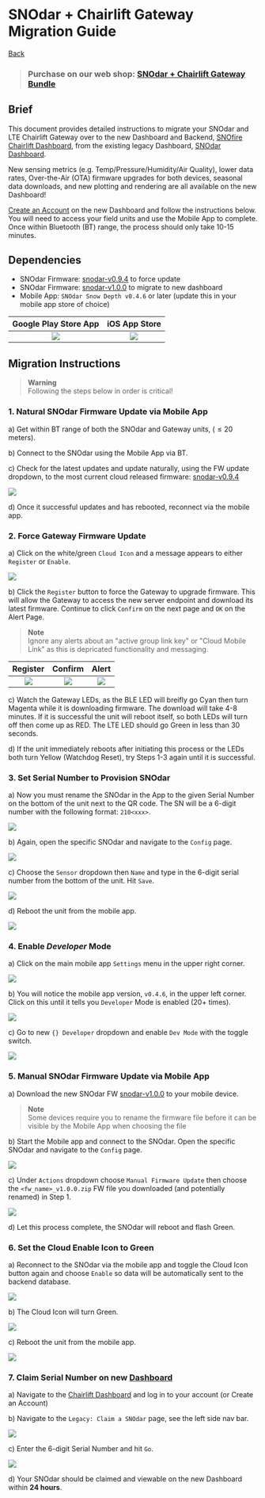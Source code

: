 # SNOdar + Chairlift Gateway Migration Guide

[Back](../)

> ### **Purchase on our web shop: [SNOdar + Chairlift Gateway Bundle](https://sensorlogic.store/collections/snow-science-instrumentation/products/snodar-chairlift-gateway?variant=42569883025563)**

## Brief

This document provides detailed instructions to migrate your SNOdar and LTE Chairlift Gateway over to the new Dashboard and Backend, [SNOfire Chairlift Dashboard](chairlift.snofire.io), from the existing legacy Dashboard, [SNOdar Dashboard](app.snodar.io). 

New sensing metrics (e.g. Temp/Pressure/Humidity/Air Quality), lower data rates, Over-the-Air (OTA) firmware upgrades for both devices, seasonal data downloads, and new plotting and rendering are all available on the new Dashboard!

[Create an Account](https://chairlift.snofire.io/auth) on the new Dashboard and follow the instructions below. You will need to access your field units and use the Mobile App to complete. Once within Bluetooth (BT) range, the process should only take 10-15 minutes.

## Dependencies

- SNOdar Firmware: [snodar-v0.9.4](https://github.com/SensorLogicInc/snodar-releases/releases/tag/0.9.4-beta) to force update
- SNOdar Firmware: [snodar-v1.0.0](https://www.dropbox.com/s/lmt0zs7a14w5snn/snodar_secure_dfu_esb_v1.0.0.zip?dl=1) to migrate to new dashboard
- Mobile App: `SNOdar Snow Depth v0.4.6` or later (update this in your mobile app store of choice)

Google Play Store App                                                                                  |  iOS App Store
:----------------------------------------------------------------------------------------------:|:----------------------------------------------------------------------------------:
[![](../assets/images/google-play-badge.png)](https://play.google.com/store/apps/details?id=com.snodar)   | [![](../assets/images/apple-app-store-badge.png)](https://apps.apple.com/us/app/snodar/id1584974884)

## Migration Instructions

> __Warning__   
> Following the steps below in order is critical!

### 1. Natural SNOdar Firmware Update via Mobile App

a) Get within BT range of both the SNOdar and Gateway units, ($\leq 20$ meters).

b) Connect to the SNOdar using the Mobile App via BT.

c) Check for the latest updates and update naturally, using the FW update dropdown, to the most current cloud released firmware: [snodar-v0.9.4](https://github.com/SensorLogicInc/snodar-releases/releases/tag/0.9.4-beta)

![](images/dfu_check_update.png)

d) Once it successful updates and has rebooted, reconnect via the mobile app.

### 2. Force Gateway Firmware Update

a) Click on the white/green `Cloud Icon` and a message appears to either `Register` or `Enable`.

![](images/mobile_cloud_icon_0.9.4.png)

b) Click the `Register` button to force the Gateway to upgrade firmware. This will allow the Gateway to access the new server endpoint and download its latest firmware. Continue to click `Confirm` on the next page and `OK` on the Alert Page.

> __Note__   
> Ignore any alerts about an "active group link key" or "Cloud Mobile Link" as this is  depricated functionality and messaging.

 Register                                    | Confirm                                     | Alert
:-------------------------------------------:|:-------------------------------------------:|:-------------------------------------------:
![](images/mobile_cloud_register_force.PNG)  | ![](images/mobile_cloud_confirm_force.PNG)  | ![](images/mobile_cloud_alert_force.PNG)

c) Watch the Gateway LEDs, as the BLE LED will breifly go Cyan then turn Magenta while it is downloading firmware. The download will take 4-8 minutes. If it is successful the unit will reboot itself, so both LEDs will turn off then come up as RED. The LTE LED should go Green in less than 30 seconds. 

d) If the unit immediately reboots after initiating this process or the LEDs both turn Yellow (Watchdog Reset), try Steps 1-3 again until it is successful.

### 3. Set Serial Number to Provision SNOdar

a) Now you must rename the SNOdar in the App to the given Serial Number on the bottom of the unit next to the QR code. The SN will be a 6-digit number with the following format: `210<xxx>`.

![](images/sn_qr_code.png)

b) Again, open the specific SNOdar and navigate to the `Config` page.

![](images/view_toolbar_config.png)

c) Choose the `Sensor` dropdown then `Name` and type in the 6-digit serial number from the bottom of the unit. Hit `Save`.

![](images/view_config_name.png)

d) Reboot the unit from the mobile app.

![](images/snodar_restart.PNG)

### 4. Enable _Developer_ Mode

a) Click on the main mobile app `Settings` menu in the upper right corner.

 ![](images/main_app_settings.png)

b) You will notice the mobile app version, `v0.4.6`, in the upper left corner. Click on this until it tells you `Developer` Mode is enabled (20+ times).

![](images/settings_version.png)

c) Go to new `{} Developer` dropdown and enable `Dev Mode` with the toggle switch.

![](images/settings_dev_mode.png)

### 5. Manual SNOdar Firmware Update via Mobile App

a) Download the new SNOdar FW [snodar-v1.0.0](https://www.dropbox.com/s/lmt0zs7a14w5snn/snodar_secure_dfu_esb_v1.0.0.zip?dl=1) to your mobile device. 

> __Note__          
> Some devices require you to rename the firmware file before it can be visible by the Mobile App when choosing the file

b) Start the Mobile app and connect to the SNOdar. Open the specific SNOdar and navigate to the `Config` page.

![](images/view_toolbar_config.png)

c) Under `Actions` dropdown choose `Manual Firmware Update` then choose the `<fw_name>_v1.0.0.zip` FW file you downloaded (and potentially renamed) in Step 1.

![](images/fw_manual_update.png)

d) Let this process complete, the SNOdar will reboot and flash Green.


### 6. Set the Cloud Enable Icon to Green

a) Reconnect to the SNOdar via the mobile app and toggle the Cloud Icon button again and choose `Enable` so data will be automatically sent to the backend database.

![](images/mobile_cloud_enable_force.PNG)

b) The Cloud Icon will turn Green.

![](images/cloud_disable_enable.png)

c) Reboot the unit from the mobile app.

![](images/snodar_restart.PNG)

### 7. Claim Serial Number on new [Dashboard](chairlift.snofire.io)

a) Navigate to the [Chairlift Dashboard](chairlift.snofire.io) and log in to your account (or Create an Account)

b) Navigate to the `Legacy: Claim a SNOdar` page, see the left side nav bar.

![](images/legacy_claim_snodar.png)

c) Enter the 6-digit Serial Number and hit `Go`.

![](images/legacy_claim_snodar_go.png)

d) Your SNOdar should be claimed and viewable on the new Dashboard within __24 hours__.
